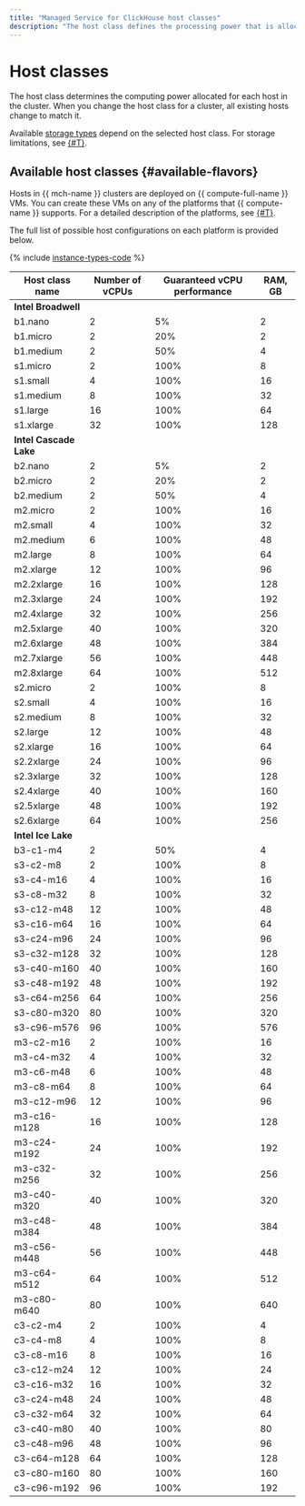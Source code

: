 ```yaml
---
title: "Managed Service for ClickHouse host classes"
description: "The host class defines the processing power that is allocated to each host in the ClickHouse cluster. Changing the host class for the cluster changes the characteristics of all hosts already created in it."
---
```


# Host classes

The host class determines the computing power allocated for each host in the cluster. When you change the host class for a cluster, all existing hosts change to match it.


Available [storage types](./storage.md) depend on the selected host class. For storage limitations, see [{#T}](limits.md).


## Available host classes {#available-flavors}


Hosts in {{ mch-name }} clusters are deployed on {{ compute-full-name }} VMs. You can create these VMs on any of the platforms that {{ compute-name }} supports. For a detailed description of the platforms, see [{#T}](../../compute/concepts/vm-platforms.md).

The full list of possible host configurations on each platform is provided below.

{% include [instance-types-code](../../_includes/mdb/instance-types-code-c3-b3.md) %}

| Host class name | Number of vCPUs | Guaranteed vCPU performance | RAM, GB |
| ------------------- | ----------------- | --------------------------- | --------- |
| **Intel Broadwell** |
| b1.nano | 2 | 5% | 2 |
| b1.micro | 2 | 20% | 2 |
| b1.medium | 2 | 50% | 4 |
| s1.micro | 2 | 100% | 8 |
| s1.small | 4 | 100% | 16 |
| s1.medium | 8 | 100% | 32 |
| s1.large | 16 | 100% | 64 |
| s1.xlarge | 32 | 100% | 128 |
| **Intel Cascade Lake** |
| b2.nano | 2 | 5% | 2 |
| b2.micro | 2 | 20% | 2 |
| b2.medium | 2 | 50% | 4 |
| m2.micro | 2 | 100% | 16 |
| m2.small | 4 | 100% | 32 |
| m2.medium | 6 | 100% | 48 |
| m2.large | 8 | 100% | 64 |
| m2.xlarge | 12 | 100% | 96 |
| m2.2xlarge | 16 | 100% | 128 |
| m2.3xlarge | 24 | 100% | 192 |
| m2.4xlarge | 32 | 100% | 256 |
| m2.5xlarge | 40 | 100% | 320 |
| m2.6xlarge | 48 | 100% | 384 |
| m2.7xlarge | 56 | 100% | 448 |
| m2.8xlarge | 64 | 100% | 512 |
| s2.micro | 2 | 100% | 8 |
| s2.small | 4 | 100% | 16 |
| s2.medium | 8 | 100% | 32 |
| s2.large | 12 | 100% | 48 |
| s2.xlarge | 16 | 100% | 64 |
| s2.2xlarge | 24 | 100% | 96 |
| s2.3xlarge | 32 | 100% | 128 |
| s2.4xlarge | 40 | 100% | 160 |
| s2.5xlarge | 48 | 100% | 192 |
| s2.6xlarge | 64 | 100% | 256 |
| **Intel Ice Lake** |
| b3-c1-m4 | 2 | 50% | 4 |
| s3-c2-m8 | 2 | 100% | 8 |
| s3-c4-m16 | 4 | 100% | 16 |
| s3-c8-m32 | 8 | 100% | 32 |
| s3-c12-m48 | 12 | 100% | 48 |
| s3-c16-m64 | 16 | 100% | 64 |
| s3-c24-m96 | 24 | 100% | 96 |
| s3-c32-m128 | 32 | 100% | 128 |
| s3-c40-m160 | 40 | 100% | 160 |
| s3-c48-m192 | 48 | 100% | 192 |
| s3-c64-m256 | 64 | 100% | 256 |
| s3-c80-m320 | 80 | 100% | 320 |
| s3-c96-m576 | 96 | 100% | 576 |
| m3-c2-m16 | 2 | 100% | 16 |
| m3-c4-m32 | 4 | 100% | 32 |
| m3-c6-m48 | 6 | 100% | 48 |
| m3-c8-m64 | 8 | 100% | 64 |
| m3-c12-m96 | 12 | 100% | 96 |
| m3-c16-m128 | 16 | 100% | 128 |
| m3-c24-m192 | 24 | 100% | 192 |
| m3-c32-m256 | 32 | 100% | 256 |
| m3-c40-m320 | 40 | 100% | 320 |
| m3-c48-m384 | 48 | 100% | 384 |
| m3-c56-m448 | 56 | 100% | 448 |
| m3-c64-m512 | 64 | 100% | 512 |
| m3-c80-m640 | 80 | 100% | 640 |
| c3-c2-m4 | 2 | 100% | 4 |
| c3-c4-m8 | 4 | 100% | 8 |
| c3-c8-m16 | 8 | 100% | 16 |
| c3-c12-m24 | 12 | 100% | 24 |
| c3-c16-m32 | 16 | 100% | 32 |
| c3-c24-m48 | 24 | 100% | 48 |
| c3-c32-m64 | 32 | 100% | 64 |
| c3-c40-m80 | 40 | 100% | 80 |
| c3-c48-m96 | 48 | 100% | 96 |
| c3-c64-m128 | 64 | 100% | 128 |
| c3-c80-m160 | 80 | 100% | 160 |
| c3-c96-m192 | 96 | 100% | 192 |

